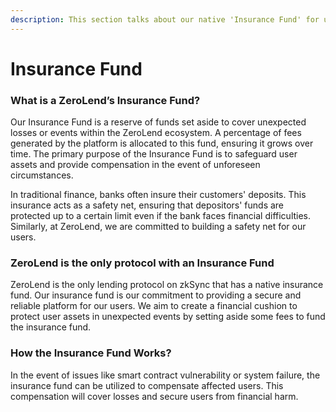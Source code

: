 ```yaml
---
description: This section talks about our native 'Insurance Fund' for users.
---
```


# Insurance Fund

### What is a ZeroLend’s Insurance Fund?

Our Insurance Fund is a reserve of funds set aside to cover unexpected losses or events within the ZeroLend ecosystem. A percentage of fees generated by the platform is allocated to this fund, ensuring it grows over time. The primary purpose of the Insurance Fund is to safeguard user assets and provide compensation in the event of unforeseen circumstances.&#x20;

In traditional finance, banks often insure their customers' deposits. This insurance acts as a safety net, ensuring that depositors' funds are protected up to a certain limit even if the bank faces financial difficulties. Similarly, at ZeroLend, we are committed to building a safety net for our users.

### ZeroLend is the only protocol with an Insurance Fund &#x20;

ZeroLend is the only lending protocol on zkSync that has a native insurance fund. Our insurance fund is our commitment to providing a secure and reliable platform for our users. We aim to create a financial cushion to protect user assets in unexpected events by setting aside some fees to fund the insurance fund.

### How the Insurance Fund Works?

In the event of issues like smart contract vulnerability or system failure, the insurance fund can be utilized to compensate affected users. This compensation will cover losses and secure users from financial harm.&#x20;

